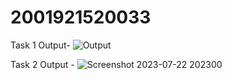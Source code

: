# 2001921520033
Task 1 Output-
![Output](https://github.com/MohdBahauddin/2001921520033/assets/92330584/e846ad62-941c-4898-964e-de8c5f7870d3)

Task 2 Output - 
![Screenshot 2023-07-22 202300](https://github.com/MohdBahauddin/2001921520033/assets/92330584/927eeb61-fdd0-4290-a681-6ca66ce734eb)

